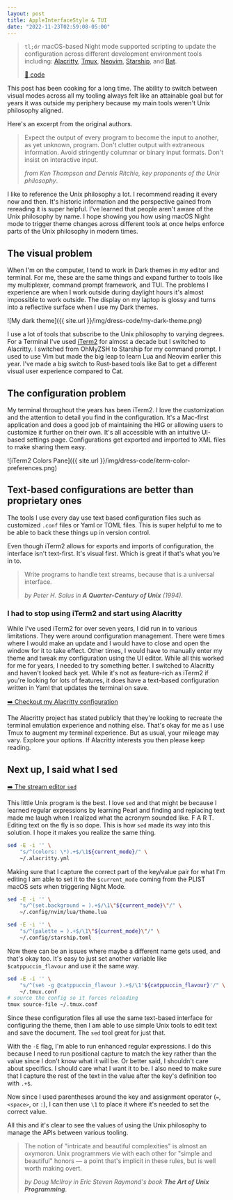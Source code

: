 ```yaml
---
layout: post
title: AppleInterfaceStyle & TUI
date: "2022-11-23T02:59:08-05:00"
---
```


> `tl;dr` macOS-based Night mode supported scripting to update the configuration
> across different development environment tools including:
> [Alacritty][alacritty], [Tmux][tmux], [Neovim][neovim], [Starship][starship],
> and [Bat][bat].
>
> [🔗 code](https://git.sr.ht/~rogeruiz/.files/tree/main/item/bin/darwin/current_visual_mode)

[alacritty]: https://alacritty.org/
[tmux]: https://github.com/tmux/tmux/wiki
[neovim]: https://neovim.io/
[starship]: https://starship.rs/
[bat]: https://github.com/sharkdp/bat

This post has been cooking for a long time. The ability to switch between visual
modes across all my tooling always felt like an attainable goal but for years it
was outside my periphery because my main tools weren't Unix philosophy aligned.

Here's an excerpt from the original authors.

> Expect the output of every program to become the input to another, as yet
> unknown, program. Don't clutter output with extraneous information. Avoid
> stringently columnar or binary input formats. Don't insist on interactive
> input.
> 
> *from Ken Thompson and Dennis Ritchie, key proponents of the Unix philosophy*.

I like to reference the Unix philosophy a lot. I recommend reading it every now
and then. It's historic information and the perspective gained from rereading it
is super helpful. I've learned that people aren't aware of the Unix philosophy
by name. I hope showing you how using macOS Night mode to trigger theme changes
across different tools at once helps enforce parts of the Unix philosophy in
modern times.

## The visual problem

When I'm on the computer, I tend to work in Dark themes in my editor and
terminal. For me, these are the same things and expand further to tools like my
multiplexer, command prompt framework, and TUI. The problems I experience are
when I work outside during daylight hours it's almost impossible to work
outside. The display on my laptop is glossy and turns into a reflective surface
when I use my Dark themes.

![My dark theme]({{ site.url }}/img/dress-code/my-dark-theme.png)

I use a lot of tools that subscribe to the Unix philosophy to varying degrees.
For a Terminal I've used [iTerm2][iterm2] for almost a decade but I switched to
Alacritty. I switched from OhMyZSH to Starship for my command prompt. I used to
use Vim but made the big leap to learn Lua and Neovim earlier this year. I've
made a big switch to Rust-based tools like Bat to get a different visual user
experience compared to Cat.

[iterm2]: https://iterm2.com/

## The configuration problem 

My terminal throughout the years has been iTerm2. I love the customization and
the attention to detail you find in the configuration. It's a Mac-first
application and does a good job of maintaining the HIG or allowing users to
customize it further on their own. It's all accessible with an intuitive
UI-based settings page. Configurations get exported and imported to XML
files to make sharing them easy.

![iTerm2 Colors Pane]({{ site.url }}/img/dress-code/iterm-color-preferences.png)

## Text-based configurations are better than proprietary ones

The tools I use every day use text based configuration files such as customized
`.conf` files or Yaml or TOML files. This is super helpful to me to be able to
back these things up in version control.

Even though iTerm2 allows for exports and imports of configuration, the
interface isn't text-first. It's visual first. Which is great if that's what
you're in to.

> Write programs to handle text streams, because that is a universal interface.
>
> *by Peter H. Salus in **A Quarter-Century of Unix** (1994).*

### I had to stop using iTerm2 and start using Alacritty

While I've used iTerm2 for over seven years, I did run in to various
limitations. They were around configuration management. There were times where I
would make an update and I would have to close and open the window for it to
take effect. Other times, I would have to manually enter my theme and tweak my
configuration using the UI editor. While all this worked for me for years, I
needed to try something better. I switched to Alacritty and haven't looked back
yet. While it's not as feature-rich as iTerm2 if you're looking for lots of
features, it does have a text-based configuration written in Yaml that updates
the terminal on save.

[➡️  Checkout my Alacritty configuration](https://git.sr.ht/~rogeruiz/.files/tree/main/item/alacritty/alacritty.yml)

The Alacritty project has stated publicly that they're looking to recreate the
terminal emulation experience and nothing else. That's okay for me as I use Tmux
to augment my terminal experience. But as usual, your mileage may vary. Explore
your options. If Alacritty interests you then please keep reading.

## Next up, I said what I sed

[➡️  The stream editor `sed`](https://manpages.org/sed)

This little Unix program is the best. I love `sed` and that might be because I
learned regular expressions by learning Pearl and finding and replacing text
made me laugh when I realized what the acronym sounded like. F A R T. Editing
text on the fly is so dope. This is how `sed` made its way into this solution. I
hope it makes you realize the same thing.

```bash
sed -E -i '' \
	"s/^(colors: \*).+$/\1${current_mode}/" \
	~/.alacritty.yml
```

Making sure that I capture the correct part of the key/value pair for what I'm
editing I am able to set it to the `$current_mode` coming from the PLIST macOS
sets when triggering Night Mode.

```bash
sed -E -i '' \
	"s/^(set.background = ).+$/\1\"${current_mode}\"/" \
	~/.config/nvim/lua/theme.lua
```

```bash
sed -E -i '' \
	"s/^(palette = ).+$/\1\"${current_mode}\"/" \
	~/.config/starship.toml
```

Now there can be an issues where maybe a different name gets used, and that's
okay too. It's easy to just set another variable like `$catppuccin_flavour` and
use it the same way.

```bash
sed -E -i '' \
	"s/^(set -g @catppuccin_flavour ).+$/\1'${catppuccin_flavour}'/" \
	~/.tmux.conf
# source the config so it forces reloading
tmux source-file ~/.tmux.conf
```

Since these configuration files all use the same text-based interface for
configuring the theme, then I am able to use simple Unix tools to edit text
and save the document. The `sed` tool great for just that.

With the `-E` flag, I'm able to run enhanced regular expressions. I do this
because I need to run positional capture to match the key rather than the value
since I don't know what it will be. Or better said, I shouldn't care about
specifics. I should care what I want it to be. I also need to make sure that I
capture the rest of the text in the value after the key's definition too with
`.+$`.

Now since I used parentheses around the key and assignment operator (`=`,
`<space>`, or `:`), I can then use `\1` to place it where it's needed to set the
correct value.

All this and it's clear to see the values of using the Unix philosophy to manage
the APIs between various tooling.

> The notion of "intricate and beautiful complexities" is almost an oxymoron.
> Unix programmers vie with each other for "simple and beautiful" honors — a
> point that's implicit in these rules, but is well worth making overt.
>
> *by Doug McIlroy in Eric Steven Raymond's book **The Art of Unix
> Programming***.
